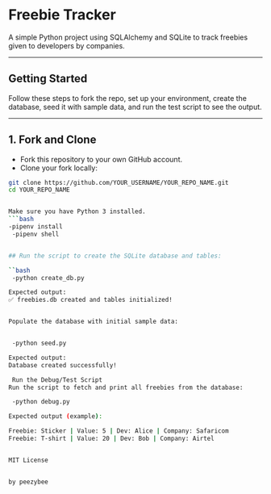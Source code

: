 # Freebie Tracker

A simple Python project using SQLAlchemy and SQLite to track freebies given to developers by companies.

---

## Getting Started

Follow these steps to fork the repo, set up your environment, create the database, seed it with sample data, and run the test script to see the output.

---

## 1. Fork and Clone

- Fork this repository to your own GitHub account.
- Clone your fork locally:

```bash
git clone https://github.com/YOUR_USERNAME/YOUR_REPO_NAME.git
cd YOUR_REPO_NAME


Make sure you have Python 3 installed.
```bash
-pipenv install
 -pipenv shell


## Run the script to create the SQLite database and tables:

``bash
 -python create_db.py

Expected output:
✅ freebies.db created and tables initialized!


Populate the database with initial sample data:


 -python seed.py

Expected output:
Database created successfully!

 Run the Debug/Test Script
Run the script to fetch and print all freebies from the database:

 -python debug.py

Expected output (example):

Freebie: Sticker | Value: 5 | Dev: Alice | Company: Safaricom  
Freebie: T-shirt | Value: 20 | Dev: Bob | Company: Airtel


MIT License


by peezybee